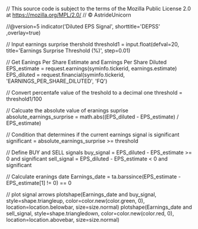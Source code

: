 // This source code is subject to the terms of the Mozilla Public License 2.0 at https://mozilla.org/MPL/2.0/
// © AstrideUnicorn

//@version=5
indicator('Diluted EPS Signal', shorttitle='DEPSS' ,overlay=true)

// Input earnings surprise thershold
threshold1 = input.float(defval=20, title='Earnings Surprise Threshold (%)', step=0.01)

// Get Eanings Per Share Estimate and Earnings Per Share Diluted
EPS_estimate = request.earnings(syminfo.tickerid, earnings.estimate)
EPS_diluted = request.financial(syminfo.tickerid, 'EARNINGS_PER_SHARE_DILUTED', 'FQ')

// Convert percentafe value of the treshold to a decimal one
threshold = threshold1/100

// Calcuate the absolute value of eranings suprise
absolute_earnings_surprise = math.abs((EPS_diluted - EPS_estimate) / EPS_estimate)

// Condition that determines if the current earnings signal is significant
significant = absolute_earnings_surprise >= threshold

// Define BUY and SELL signals
buy_signal = EPS_diluted - EPS_estimate >= 0 and significant
sell_signal = EPS_diluted - EPS_estimate < 0 and significant

// Calculate eranings date
Earnings_date = ta.barssince(EPS_estimate - EPS_estimate[1] != 0) == 0

// plot signal arrows
plotshape(Earnings_date and buy_signal, style=shape.triangleup, color=color.new(color.green, 0), location=location.belowbar, size=size.normal)
plotshape(Earnings_date and sell_signal, style=shape.triangledown, color=color.new(color.red, 0), location=location.abovebar, size=size.normal)

